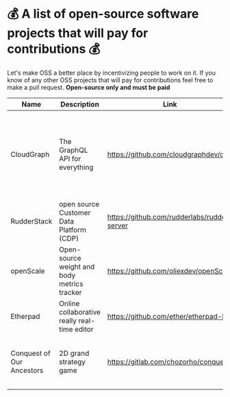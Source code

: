 # 💰 A list of open-source software projects that will pay for contributions 💰

Let's make OSS a better place by incentivizing people to work on it. If you know of any other OSS projects that will pay for contributions feel free to make a pull request. **Open-source only and must be paid**

| Name | Description | Link | Tech Used |  Details | Payment | Getting Started |
| ---- | ----------- | ---- | --------- | -------- | ------- |  -------------- |
| CloudGraph | The GraphQL API for everything | https://github.com/cloudgraphdev/cli | Dgraph, TypeScript, GraphQL | Help the CloudGraph OSS team build out data providers for Digital Ocean, GitHub and others | $1,000 USD for each provider with 10 initial services | https://github.com/cloudgraphdev/cli/blob/master/CONTRIBUTING.md |
| RudderStack |  open source Customer Data Platform (CDP) | https://github.com/rudderlabs/rudder-server| GO, TypeScript | Misc issues and bounties | $2,000 USD per bounty | https://dev.to/rudderstack/devs-wanted-get-paid-to-contribute-to-rudderstack-s-open-source-software-bjp |
| openScale |  Open-source weight and body metrics tracker | https://github.com/oliexdev/openScale| Java, C++ | Support Scale connection through MQTT | $30 USD  | https://www.bountysource.com/issues/103484231-feature-request-support-scale-connection-through-mqtt |
| Etherpad |  Online collaborative really real-time editor | https://github.com/ether/etherpad-lite| Javascript | Misc issues and bounties | $80 USD | https://github.com/ether/etherpad-lite/issues |
| Conquest of Our Ancestors |  2D grand strategy game | https://gitlab.com/chozorho/conquest | C++ | Cross-platform support, artwork, new features | $50 USD for first bounty; more TBA | https://github.com/Encryptr/multigen\_game#bounties |
<!-- Add Next Project Here...  -->
